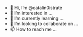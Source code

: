 - 👋 Hi, I’m @catalin0istrate
- 👀 I’m interested in ...
- 🌱 I’m currently learning ...
- 💞️ I’m looking to collaborate on ...
- 📫 How to reach me ...

<!---
catalin0istrate/catalin0istrate is a ✨ special ✨ repository because its `README.md` (this file) appears on your GitHub profile.
You can click the Preview link to take a look at your changes.
--->
